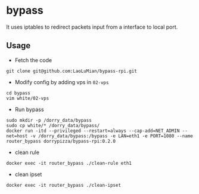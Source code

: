 # bypass
It uses iptables to redirect packets input from a interface to local port.

## Usage

* Fetch the code
```
git clone git@github.com:LaoLuMian/bypass-rpi.git
```

* Modify config by adding vps in `02-vps`
```
cd bypass
vim white/02-vps
```

* Run bypass
```
sudo mkdir -p /dorry_data/bypass
sudo cp white/* /dorry_data/bypass/
docker run -itd --privileged --restart=always --cap-add=NET_ADMIN --net=host -v /dorry_data/bypass:/bypass -e LAN=eth1 -e PORT=1080 --name router_bypass dorrypizza/bypass-rpi:0.2.0
```

* clean rule
```
docker exec -it router_bypass ./clean-rule eth1
```

* clean ipset
```
docker exec -it router_bypass ./clean-ipset
```
